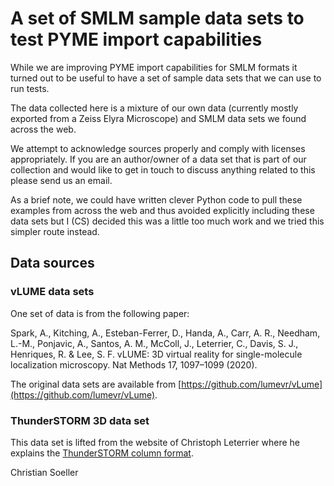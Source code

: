 # A set of SMLM sample data sets to test PYME import capabilities

While we are improving PYME import capabilities for SMLM formats it turned out to be useful to have a set of sample data sets that we can use to run tests.

The data collected here is a mixture of our own data (currently mostly exported from a Zeiss Elyra Microscope) and SMLM data sets we found across the web.

We attempt to acknowledge sources properly and comply with licenses appropriately. If you are an author/owner of a data set that is part of our collection and would like to get in touch to discuss anything related to this please send us an email.

As a brief note, we could have written clever Python code to pull these examples from across the web and thus avoided explicitly including these data sets but I (CS) decided this was a little too much work and we tried this simpler route instead.

## Data sources

### vLUME data sets

One set of data is from the following paper:

 Spark, A., Kitching, A., Esteban-Ferrer, D., Handa, A., Carr, A. R., Needham, L.-M., Ponjavic, A., Santos, A. M., McColl, J., Leterrier, C., Davis, S. J., Henriques, R. & Lee, S. F. vLUME: 3D virtual reality for single-molecule localization microscopy. Nat Methods 17, 1097–1099 (2020).

The original data sets are available from [https://github.com/lumevr/vLume](https://github.com/lumevr/vLume).

### ThunderSTORM 3D data set

This data set is lifted from the website of Christoph Leterrier where he explains the [ThunderSTORM column format](http://www.neurocytolab.org/tscolumns/).

Christian Soeller
